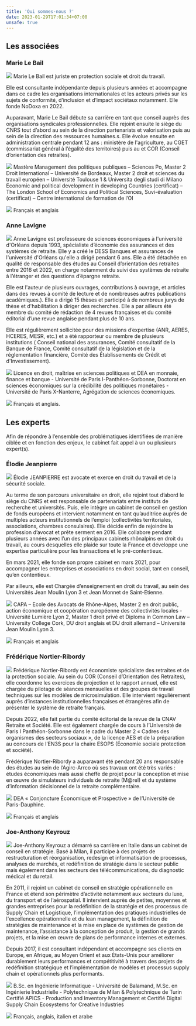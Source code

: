 ```yaml
---
title: 'Qui sommes-nous ?'
date: 2023-01-29T17:01:34+07:00
unsafe: true
---
```


## Les associées

### Marie Le Bail

<img src="../images/pictures/marie-le-bail.jpg" class="about-us-picture"> Marie Le Bail est juriste en protection sociale et droit du travail. 

Elle est consultante indépendante depuis plusieurs années et accompagne dans ce cadre les organisations internationales et les acteurs privés sur les sujets de conformité, d’inclusion et d’impact sociétaux notamment. Elle fonde NoDoxa en 2022.

Auparavant, Marie Le Bail débute sa carrière en tant que conseil auprès des organisations syndicales professionnelles. Elle rejoint ensuite  le siège du CNRS  tout d’abord au sein de la direction partenariats et valorisation puis au sein de la direction des ressources humaines.s. Elle évolue ensuite en administration centrale pendant 12 ans : ministère de l'agriculture, au  CGET (commissariat général à l’égalité des territoires)  puis au  et COR (Conseil d’orientation des retraites).

<img src="../images/icons/icon-diplome.svg" class="about-us-education"> Mastère Management des politiques publiques – Sciences Po, Master 2 Droit International – Université de Bordeaux, Master 2 droit et sciences du travail européen – Université Toulouse 1 & Universita degli studi di Milano
Economic and political development in developing Countries (certificat) – The London School of Economics and Political Sciences, Suvi-évaluation (certificat) – Centre international de formation de l’OI

<img src="../images/icons/icon-langues.svg" class="about-us-language"> Français et anglais

### Anne Lavigne

<img src="../images/pictures/anne-lavigne.jpeg" class="about-us-picture"> Anne Lavigne est professeure de sciences économiques à l'université d'Orléans depuis 1993, spécialiste d’économie des assurances et des systèmes de retraite. Elle y a créé le DESS Banques et assurances de l'université d'Orléans qu'elle a dirigé pendant 6 ans. Elle a été détachée en qualité de responsable des études au Conseil d’orientation des retraites entre 2016 et 2022, en charge notamment du suivi des systèmes de retraite à l’étranger et des questions d’épargne retraite.
 
Elle est l'auteur de plusieurs ouvrages, contributions à ouvrage, et articles dans des revues à comité de lecture et de nombreuses autres publications académiques.). Elle a dirigé 15 thèses et participé à de nombreux jurys de thèse et d'habilitation à diriger des recherches. Elle a  par ailleurs été membre du comité de rédaction de 4 revues françaises et du comité éditorial d’une revue anglaise pendant plus de 10 ans.
 
Elle est régulièrement sollicitée pour des missions d’expertise (ANR, AERES, HCERES, MESR, etc.) et  a été rapporteur ou membre de plusieurs institutions ( Conseil national des assurances, Comité consultatif de la Banque de France,  Comité consultatif de la législation et de la réglementation financière, Comité des Établissements de Crédit et d'Investissement).

<img src="../images/icons/icon-diplome.svg" class="about-us-education"> Licence en droit, maîtrise en sciences politiques et DEA en monnaie, finance et banque - Université de Paris I-Panthéon-Sorbonne, Doctorat en sciences économiques sur la crédibilité des politiques monétaires - Université de Paris X-Nanterre, Agrégation de sciences économiques.

<img src="../images/icons/icon-langues.svg" class="about-us-language"> Français et anglais.

## Les experts

Afin de répondre à l’ensemble des problématiques identifiées de manière ciblée et en fonction des enjeux, le cabinet fait appel  à un ou plusieurs expert(s). 

### Élodie Jeanpierre

<img src="../images/pictures/elodie-jeanpierre.jpg" class="about-us-picture"> Élodie JEANPIERRE est avocate et exerce en droit du travail et de la sécurité sociale.

Au terme de son parcours universitaire en droit, elle rejoint tout d’abord le siège du CNRS et est responsable de partenariats entre instituts de recherche et universités. Puis, elle intègre un cabinet de conseil en gestion de fonds européens et intervient notamment en tant qu’auditrice auprès de multiples acteurs institutionnels de l’emploi (collectivités territoriales, associations, chambres consulaires). Elle décide enfin de rejoindre la profession d’avocat et prête serment en 2016. Elle collabore pendant plusieurs années avec l’un des principaux cabinets rhônalpins en droit du travail, au cours desquelles elle plaide sur toute la France et développe une expertise particulière pour les transactions et le pré-contentieux.

En mars 2021, elle fonde son propre cabinet en mars 2021, pour accompagner les entreprises et associations en droit social, tant en conseil, qu’en contentieux.

Par ailleurs, elle est Chargée d’enseignement en droit du travail, au sein des Universités Jean Moulin Lyon 3 et Jean Monnet de Saint-Etienne.

<img src="../images/icons/icon-diplome.svg" class="about-us-education"> CAPA – Ecole des Avocats de Rhône-Alpes, Master 2 en droit public, action économique et coopération européenne des collectivités locales - Université Lumière Lyon 2, Master 1 droit privé et Diploma in Common Law – University College Cork, DU droit anglais et DU droit allemand – Université Jean Moulin Lyon 3.

<img src="../images/icons/icon-langues.svg" class="about-us-language"> Français et anglais

### Frédérique Nortier-Ribordy 

<img src="../images/pictures/frederique-nortier-ribordy.jpg" class="about-us-picture"> Frédérique Nortier-Ribordy est économiste spécialiste des retraites et de la protection sociale. Au sein du COR (Conseil d’Orientation des Retraites), elle coordonne les exercices de projection et le rapport annuel, elle est chargée du pilotage de séances mensuelles et des groupes de travail techniques sur les modèles de microsimulation. Elle intervient régulièrement auprès d’instances institutionnelles françaises et étrangères  afin de présenter le système de retraite français.

Depuis 2022, elle fait partie du comité éditorial de la revue de la CNAV Retraite et Société. Elle est également chargée de cours à l’Université de Paris I Panthéon-Sorbonne dans le cadre du Master 2 « Cadres des organismes des secteurs sociaux », de la licence AES et de la préparation au concours de l’EN3S pour la chaire ESOPS (Économie sociale protection et société).

Frédérique Nortier-Ribordy a auparavant été pendant 20 ans responsable des études au sein de l’Agirc-Arrco où ses travaux ont été très variés : études économiques mais aussi cheffe de projet pour la conception et mise en œuvre de simulateurs individuels de retraite (M@rel) et du système d’information décisionnel de la retraite complémentaire.

<img src="../images/icons/icon-diplome.svg" class="about-us-education"> DEA « Conjoncture Économique et Prospective » de l’Université de Paris-Dauphine.

<img src="../images/icons/icon-langues.svg" class="about-us-language"> Français et anglais

### Joe-Anthony Keyrouz

<img src="../images/pictures/joe-anthony-keyrouz.jpeg" class="about-us-picture"> Joe-Anthony Keyrouz a démarré sa carrière en Italie dans un cabinet de conseil en stratégie.
Basé à Milan, il participe à des projets de restructuration et réorganisation, redesign et informatisation de processus, analyses de marchés, et redéfinition de stratégie dans le secteur public mais également dans les secteurs des télécommunications, du diagnostic médical et du retail. 

En 2011, il rejoint un cabinet de conseil en stratégie opérationnelle en France et étend son périmètre d’activité notamment aux secteurs du luxe, du transport et de l’aérospatial.  Il intervient auprès de petites, moyennes et grandes entreprises pour la redéfinition de la stratégie et des processus de Supply Chain et Logistique, l’implémentation des pratiques industrielles de l'excellence opérationnelle et du lean management, la définition de stratégies de maintenance et la mise en place de systèmes de gestion de maintenance, l’assistance à la conception de produit, la gestion de grands projets, et la mise en œuvre de plans de performance internes et externes.

Depuis 2017, il est consultant indépendant et accompagne ses clients en Europe, en Afrique, au Moyen Orient et aux États-Unis pour améliorer durablement leurs performances et compétitivité à travers des projets de redéfinition stratégique et l’implémentation de modèles et processus supply chain et opérationnels plus performants.

<img src="../images/icons/icon-diplome.svg" class="about-us-education"> B.Sc. en Ingénierie Informatique - Université de Balamand, M.Sc. en Ingénierie Industrielle - Polytechnique de Milan & Polytechnique de Turin 
Certifié APICS - Production and Inventory Management et Certifié Digital Supply Chain Ecosystems for Creative Industries

<img src="../images/icons/icon-langues.svg" class="about-us-language"> Français, anglais, italien et arabe
